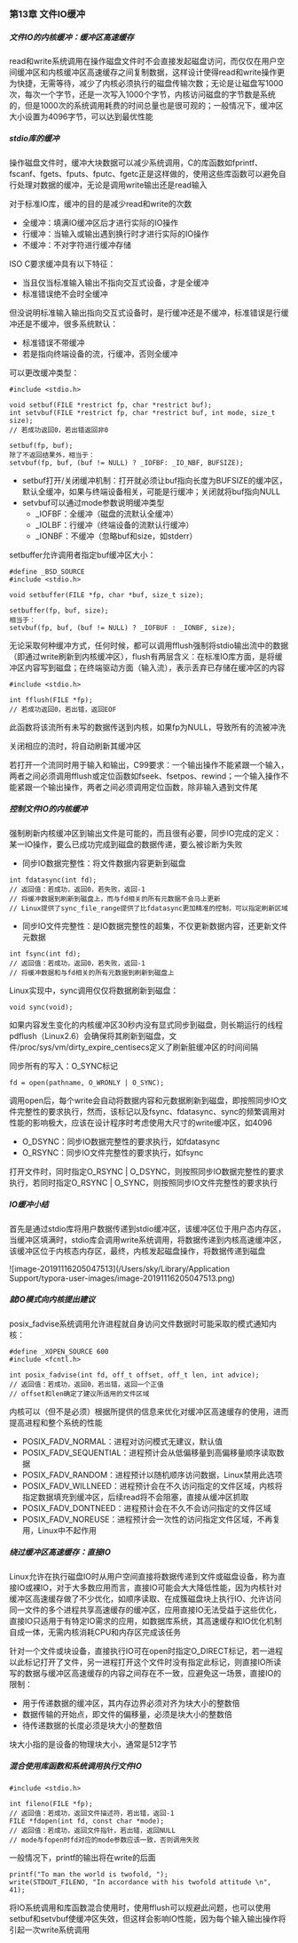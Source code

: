 ### 第13章 文件IO缓冲

##### 文件IO的内核缓冲：缓冲区高速缓存

read和write系统调用在操作磁盘文件时不会直接发起磁盘访问，而仅仅在用户空间缓冲区和内核缓冲区高速缓存之间复制数据，这样设计使得read和write操作更为快捷，无需等待，减少了内核必须执行的磁盘传输次数；无论是让磁盘写1000次，每次一个字节，还是一次写入1000个字节，内核访问磁盘的字节数是系统的，但是1000次的系统调用耗费的时间总量也是很可观的；一般情况下，缓冲区大小设置为4096字节，可以达到最优性能

##### stdio库的缓冲

操作磁盘文件时，缓冲大块数据可以减少系统调用，C的库函数如fprintf、fscanf、fgets、fputs、fputc、fgetc正是这样做的，使用这些库函数可以避免自行处理对数据的缓冲，无论是调用write输出还是read输入

对于标准IO库，缓冲的目的是减少read和write的次数

- 全缓冲：填满IO缓冲区后才进行实际的IO操作
- 行缓冲：当输入或输出遇到换行时才进行实际的IO操作
- 不缓冲：不对字符进行缓冲存储

ISO C要求缓冲具有以下特征：

- 当且仅当标准输入输出不指向交互式设备，才是全缓冲
- 标准错误绝不会时全缓冲

但没说明标准输入输出指向交互式设备时，是行缓冲还是不缓冲，标准错误是行缓冲还是不缓冲，很多系统默认：

- 标准错误不带缓冲
- 若是指向终端设备的流，行缓冲，否则全缓冲

可以更改缓冲类型：

```
#include <stdio.h>

void setbuf(FILE *restrict fp, char *restrict buf);
int setvbuf(FILE *restrict fp, char *restrict buf, int mode, size_t size);
// 若成功返回0，若出错返回非0

setbuf(fp, buf);
除了不返回结果外，相当于：
setvbuf(fp, buf, (buf != NULL) ? _IOFBF: _IO_NBF, BUFSIZE);
```

- setbuf打开/关闭缓冲机制：打开就必须让buf指向长度为BUFSIZE的缓冲区，默认全缓冲，如果与终端设备相关，可能是行缓冲；关闭就将buf指向NULL
- setvbuf可以通过mode参数说明缓冲类型
  - _IOFBF：全缓冲（磁盘的流默认全缓冲）
  - _IOLBF：行缓冲（终端设备的流默认行缓冲）
  - _IONBF：不缓冲（忽略buf和size，如stderr）

setbuffer允许调用者指定buf缓冲区大小：

```
#define _BSD_SOURCE
#include <stdio.h>

void setbuffer(FILE *fp, char *buf, size_t size);

setbuffer(fp, buf, size);
相当于：
setvbuf(fp, buf, (buf != NULL) ? _IOFBUF : _IONBF, size);
```

无论采取何种缓冲方式，任何时候，都可以调用fflush强制将stdio输出流中的数据（即通过write刷新到内核缓冲区），flush有两层含义：在标准IO库方面，是将缓冲区内容写到磁盘；在终端驱动方面（输入流），表示丢弃已存储在缓冲区的内容

```
#include <stdio.h>

int fflush(FILE *fp);
// 若成功返回0，若出错，返回EOF
```

此函数将该流所有未写的数据传送到内核，如果fp为NULL，导致所有的流被冲洗

关闭相应的流时，将自动刷新其缓冲区

若打开一个流同时用于输入和输出，C99要求：一个输出操作不能紧跟一个输入，两者之间必须调用fflush或定位函数如fseek、fsetpos、rewind；一个输入操作不能紧跟一个输出操作，两者之间必须调用定位函数，除非输入遇到文件尾

##### 控制文件IO的内核缓冲

强制刷新内核缓冲区到输出文件是可能的，而且很有必要，同步IO完成的定义：某一IO操作，要么已成功完成到磁盘的数据传递，要么被诊断为失败

* 同步IO数据完整性：将文件数据内容更新到磁盘

```
int fdatasync(int fd);
// 返回值：若成功，返回0，若失败，返回-1
// 将缓冲数据到刷新到磁盘上，而与fd相关的所有元数据不会马上更新
// Linux提供了sync_file_range提供了比fdatasync更加精准的控制，可以指定刷新区域
```

* 同步IO文件完整性：是IO数据完整性的超集，不仅更新数据内容，还更新文件元数据

```
int fsync(int fd);
// 返回值：若成功，返回0，若失败，返回-1
// 将缓冲数据和与fd相关的所有元数据到刷新到磁盘上
```

Linux实现中，sync调用仅仅将数据刷新到磁盘：

```
void sync(void);
```

如果内容发生变化的内核缓冲区30秒内没有显式同步到磁盘，则长期运行的线程pdflush（Linux2.6）会确保将其刷新到磁盘，文件/proc/sys/vm/dirty_expire_centisecs定义了刷新脏缓冲区的时间间隔

同步所有的写入：O_SYNC标记

```
fd = open(pathname, O_WRONLY | O_SYNC);
```

调用open后，每个write会自动将数据内容和元数据刷新到磁盘，即按照同步IO文件完整性的要求执行，然而，该标记以及fsync、fdatasync、sync的频繁调用对性能的影响极大，应该在设计程序时考虑使用大尺寸的write缓冲区，如4096

* O_DSYNC：同步IO数据完整性的要求执行，如fdatasync
* O_RSYNC：同步IO文件完整性的要求执行，如fsync

打开文件时，同时指定O_RSYNC | O_DSYNC，则按照同步IO数据完整性的要求执行，若同时指定O_RSYNC | O_SYNC，则按照同步IO文件完整性的要求执行

##### IO缓冲小结

首先是通过stdio库将用户数据传递到stdio缓冲区，该缓冲区位于用户态内存区，当缓冲区填满时，stdio库会调用write系统调用，将数据传递到内核高速缓冲区，该缓冲区位于内核态内存区，最终，内核发起磁盘操作，将数据传递到磁盘

![image-20191116205047513](/Users/sky/Library/Application Support/typora-user-images/image-20191116205047513.png)

##### 就IO模式向内核提出建议

posix_fadvise系统调用允许进程就自身访问文件数据时可能采取的模式通知内核：

```
#define _XOPEN_SOURCE 600
#include <fcntl.h>

int posix_fadvise(int fd, off_t offset, off_t len, int advice);
// 返回值：若成功，返回0，若出错，返回一个正值
// offset和len确定了建议所适用的文件区域
```

内核可以（但不是必须）根据所提供的信息来优化对缓冲区高速缓存的使用，进而提高进程和整个系统的性能

- POSIX_FADV_NORMAL：进程对访问模式无建议，默认值
- POSIX_FADV_SEQUENTIAL：进程预计会从低偏移量到高偏移量顺序读取数据
- POSIX_FADV_RANDOM：进程预计以随机顺序访问数据，Linux禁用此选项
- POSIX_FADV_WILLNEED：进程预计会在不久访问指定的文件区域，内核将指定数据填充到缓冲区，后续read将不会阻塞，直接从缓冲区抓取
- POSIX_FADV_DONTNEED：进程预计会在不久不会访问指定的文件区域
- POSIX_FADV_NOREUSE：进程预计会一次性的访问指定文件区域，不再复用，Linux中不起作用

##### 绕过缓冲区高速缓存：直接IO

Linux允许在执行磁盘IO时从用户空间直接将数据传递到文件或磁盘设备，称为直接IO或裸IO，对于大多数应用而言，直接IO可能会大大降低性能，因为内核针对缓冲区高速缓存做了不少优化，如顺序读取、在成簇磁盘块上执行IO、允许访问同一文件的多个进程共享高速缓存的缓冲区，应用直接IO无法受益于这些优化，直接IO只适用于有特定IO需求的应用，如数据库系统，其高速缓存和IO优化机制自成一体，无需内核消耗CPU和内存区完成该任务

针对一个文件或块设备，直接执行IO可在open时指定O_DIRECT标记，若一进程以此标记打开了文件，另一进程打开这个文件时没有指定此标记，则直接IO所读写的数据与缓冲区高速缓存的内容之间存在不一致，应避免这一场景，直接IO的限制：

- 用于传递数据的缓冲区，其内存边界必须对齐为块大小的整数倍
- 数据传输的开始点，即文件的偏移量，必须是块大小的整数倍
- 待传递数据的长度必须是块大小的整数倍

块大小指的是设备的物理块大小，通常是512字节

##### 混合使用库函数和系统调用执行文件IO

```
#include <stdio.h>

int fileno(FILE *fp);
// 返回值：若成功，返回文件描述符，若出错，返回-1
FILE *fdopen(int fd, const char *mode);
// 返回值：若成功，返回文件指针，若出错，返回NULL
// mode与fopen时fd对应的mode参数应该一致，否则调用失败
```

一般情况下，printf的输出将在write的后面

```
printf("To man the world is twofold, ");
write(STDOUT_FILENO, "In accordance with his twofold attitude \n", 41);
```

将IO系统调用和库函数混合使用时，使用fflush可以规避此问题，也可以使用setbuf和setvbuf使缓冲区失效，但这样会影响IO性能，因为每个输入输出操作将引起一次write系统调用
